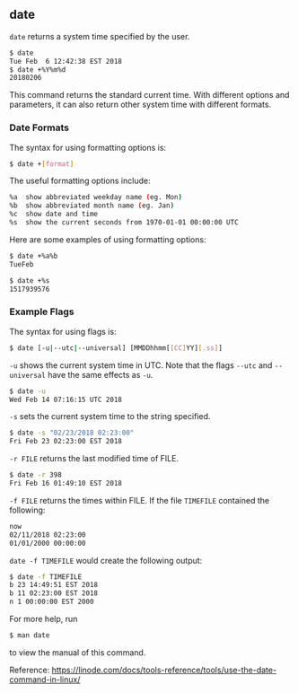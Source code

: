 ---
---

date
-------
<!-- one line explanation would go here -->
`date` returns a system time specified by the user.
<!-- minimal example -->
~~~ bash
$ date
Tue Feb  6 12:42:38 EST 2018
$ date +%Y%m%d
20180206
~~~

<!--more-->

This command returns the standard current time. With different options and parameters, it can also return other system time with different formats.

### Date Formats

The syntax for using formatting options is:

~~~ bash
$ date +[format]
~~~

The useful formatting options include:

~~~ bash
%a  show abbreviated weekday name (eg. Mon)
%b  show abbreviated month name (eg. Jan)
%c  show date and time
%s  show the current seconds from 1970-01-01 00:00:00 UTC
~~~

Here are some examples of using formatting options:

~~~ bash
$ date +%a%b
TueFeb
~~~

~~~ bash
$ date +%s
1517939576
~~~

### Example Flags

The syntax for using flags is:
~~~ bash
$ date [-u|--utc|--universal] [MMDDhhmm[[CC]YY][.ss]]
~~~

`-u` shows the current system time in UTC. Note that the flags `--utc` and `--universal` have the same effects as `-u`. 
~~~ bash
$ date -u
Wed Feb 14 07:16:15 UTC 2018
~~~

`-s` sets the current system time to the string specified. 
~~~ bash
$ date -s "02/23/2018 02:23:00"
Fri Feb 23 02:23:00 EST 2018
~~~

`-r FILE` returns the last modified time of FILE.
~~~ bash
$ date -r 398
Fri Feb 16 01:49:10 EST 2018
~~~

`-f FILE` returns the times within FILE. If the file `TIMEFILE` contained the following:
~~~ bash
now
02/11/2018 02:23:00
01/01/2000 00:00:00
~~~
`date -f TIMEFILE` would create the following output:
~~~ bash
$ date -f TIMEFILE
b 23 14:49:51 EST 2018
b 11 02:23:00 EST 2018
n 1 00:00:00 EST 2000
~~~

For more help, run
~~~ bash
$ man date
~~~
to view the manual of this command.

Reference: https://linode.com/docs/tools-reference/tools/use-the-date-command-in-linux/